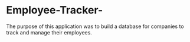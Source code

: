 # Employee-Tracker-
The purpose of this application was to build a database for companies to track and manage their employees. 
